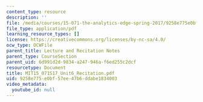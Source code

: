 ```yaml
---
content_type: resource
description: ''
file: /media/courses/15-071-the-analytics-edge-spring-2017/9258e775e0bf57ee47b6ddabe1834003_MIT15_071S17_Unit6_Recitation.pdf
file_type: application/pdf
learning_resource_types: []
license: https://creativecommons.org/licenses/by-nc-sa/4.0/
ocw_type: OCWFile
parent_title: Lecture and Recitation Notes
parent_type: CourseSection
parent_uid: 6d991d2d-9834-a247-946a-f6ed255c2dcf
resourcetype: Document
title: MIT15_071S17_Unit6_Recitation.pdf
uid: 9258e775-e0bf-57ee-47b6-ddabe1834003
video_metadata:
  youtube_id: null
---
```

